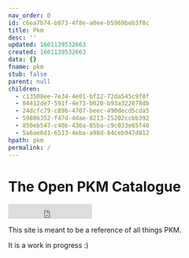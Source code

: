```yaml
---
nav_order: 0
id: c6ea7b74-b873-4f8e-a0ee-b5969beb3f8c
title: Pkm
desc: ''
updated: 1601139532663
created: 1601139532663
data: {}
fname: pkm
stub: false
parent: null
children:
  - c13508ee-7e34-4e01-bf22-72da545c9f8f
  - 84412de7-591f-4e73-b020-b93a322078db
  - 24dcfc79-c89b-4707-beec-490decd5cda5
  - 59886352-f47d-4dae-8213-25202ccbb392
  - 850eb547-c40b-436a-85ba-c9c033e65f40
  - 5a6ae6d1-6513-4eba-a98d-84ceb947d812
hpath: pkm
permalink: /
---
```

# The Open PKM Catalogue

<iframe src="https://ghbtns.com/github-btn.html?user=dendronhq&repo=catalogue-open-pkm&type=star&count=false&size=large" frameborder="0" scrolling="0" width="170" height="30" title="GitHub"></iframe>

This site is meant to be a reference of all things PKM. 

It is a work in progress :)

<!-- It is compiled from the [[highest quality open sources of information|acknowledgements]] available about AWS. It is generated and published using [Dendron](http://dendron.so/), the open source note taking tool.

You can find a rough roadmap of what we're working on [[here|roadmap]].

If you would like to contribute to the guide, you can find instructions to do so [[here|contribute]]

All content on this site is licensed under the [Creative Commons Attribution 4.0 International](https://github.com/open-guides/og-aws/blob/master/LICENSE.txt) -->
